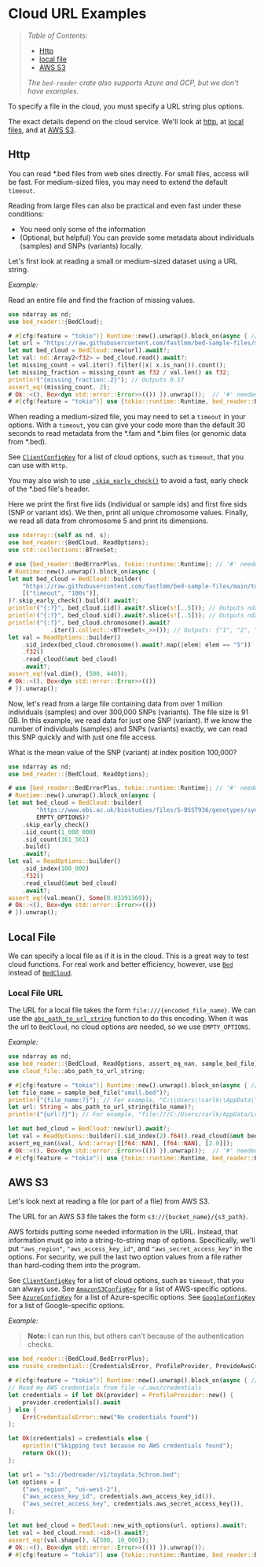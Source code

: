 # Cloud URL Examples

> *Table of Contents*:
>
> * [Http](#http)
> * [local file](#local-file)
> * [AWS S3](#aws-s3)
>
> *The `bed-reader` crate also supports Azure and GCP, but we don't have examples.*

To specify a file in the cloud, you must specify a URL string plus options.

The exact details depend on the cloud service. We'll look at [http](#http), at [local files](#local-file), and at [AWS S3](#aws-s3).

## Http

You can read \*.bed files from web sites directly. For small files, access will be fast.
For medium-sized files, you may need to extend the default `timeout`.

Reading from large files can also be practical and even fast under these conditions:

* You need only some of the information
* (Optional, but helpful) You can provide some metadata about individuals (samples) and SNPs (variants) locally.

Let's first look at reading a small or medium-sized dataset using a URL string.

*Example:*

Read an entire file and find the fraction of missing values.

```rust
use ndarray as nd;
use bed_reader::{BedCloud};

# #[cfg(feature = "tokio")] Runtime::new().unwrap().block_on(async { // '#' needed for doctest
let url = "https://raw.githubusercontent.com/fastlmm/bed-sample-files/main/small.bed";
let mut bed_cloud = BedCloud::new(url).await?;
let val: nd::Array2<f32> = bed_cloud.read().await?;
let missing_count = val.iter().filter(|x| x.is_nan()).count();
let missing_fraction = missing_count as f32 / val.len() as f32;
println!("{missing_fraction:.2}"); // Outputs 0.17
assert_eq!(missing_count, 2);
# Ok::<(), Box<dyn std::error::Error>>(()) }).unwrap()};  // '#' needed for doctest
# #[cfg(feature = "tokio")] use {tokio::runtime::Runtime, bed_reader::BedErrorPlus}; // '#' needed for doctest
```

When reading a medium-sized file, you may need to set a `timeout` in your options.
With a `timeout`, you can give your code more than the default 30 seconds to read
metadata from the \*.fam and \*.bim files (or genomic data from \*.bed).

See [`ClientConfigKey`](https://docs.rs/object_store/latest/object_store/enum.ClientConfigKey.html) for a list of cloud options, such as `timeout`,
that you can use with `Http`.

You may also wish to use [`.skip_early_check()`](../struct.BedCloudBuilder.html#method.skip_early_check)
to avoid a fast, early check of the \*.bed file's header.

Here we print the first five iids (individual or sample ids) and first five sids (SNP or variant ids).
We then, print all unique chromosome values. Finally, we read all data from chromosome 5 and print its dimensions.

```rust
use ndarray::{self as nd, s};
use bed_reader::{BedCloud, ReadOptions};
use std::collections::BTreeSet;

# use {bed_reader::BedErrorPlus, tokio::runtime::Runtime}; // '#' needed for doctest
# Runtime::new().unwrap().block_on(async {
let mut bed_cloud = BedCloud::builder(
    "https://raw.githubusercontent.com/fastlmm/bed-sample-files/main/toydata.5chrom.bed",
    [("timeout", "100s")],
)?.skip_early_check().build().await?;
println!("{:?}", bed_cloud.iid().await?.slice(s![..5])); // Outputs ndarray: ["per0", "per1", "per2", "per3", "per4"]
println!("{:?}", bed_cloud.sid().await?.slice(s![..5])); // Outputs ndarray: ["null_0", "null_1", "null_2", "null_3", "null_4"]
println!("{:?}", bed_cloud.chromosome().await?
            .iter().collect::<BTreeSet<_>>()); // Outputs: {"1", "2", "3", "4", "5"}
let val = ReadOptions::builder()
    .sid_index(bed_cloud.chromosome().await?.map(|elem| elem == "5"))
    .f32()
    .read_cloud(&mut bed_cloud)
    .await?;
assert_eq!(val.dim(), (500, 440));
# Ok::<(), Box<dyn std::error::Error>>(())
# }).unwrap();
```

Now, let's read from a large file containing data from over 1 million individuals (samples) and over 300,000
SNPs (variants). The file size is 91 GB. In this example, we read data for just one SNP (variant). If
we know the number of individuals (samples) and SNPs (variants) exactly, we can read this SNP quickly and with
just one file access.

What is the mean value of the SNP (variant) at index position 100,000?

```rust
use ndarray as nd;
use bed_reader::{BedCloud, ReadOptions};

# use {bed_reader::BedErrorPlus, tokio::runtime::Runtime}; // '#' needed for doctest
# Runtime::new().unwrap().block_on(async {
let mut bed_cloud = BedCloud::builder(
        "https://www.ebi.ac.uk/biostudies/files/S-BSST936/genotypes/synthetic_v1_chr-10.bed",
        EMPTY_OPTIONS)?
    .skip_early_check()
    .iid_count(1_008_000)
    .sid_count(361_561)
    .build()
    .await?;
let val = ReadOptions::builder()
    .sid_index(100_000)
    .f32()
    .read_cloud(&mut bed_cloud)
    .await?;
assert_eq!(val.mean(), Some(0.03391369));
# Ok::<(), Box<dyn std::error::Error>>(())
# }).unwrap();
```

## Local File

We can specify a local file as if it is in the cloud. This is a great way to test cloud functions. For real work and better efficiency,
however, use [`Bed`](../struct.Bed.html) instead of [`BedCloud`](../struct.BedCloud.html).

### Local File URL

The URL for a local file takes the form `file:///{encoded_file_name}`. We can use the [`abs_path_to_url_string`](../fn.abs_path_to_url_string.html)
function to do this encoding. When it was the url to `BedCloud`,  no cloud options are needed, so we use `EMPTY_OPTIONS`.

*Example:*

```rust
use ndarray as nd;
use bed_reader::{BedCloud, ReadOptions, assert_eq_nan, sample_bed_file};
use cloud_file::abs_path_to_url_string;

# #[cfg(feature = "tokio")] Runtime::new().unwrap().block_on(async { // '#' needed for doc test
let file_name = sample_bed_file("small.bed")?;
println!("{file_name:?}"); // For example, "C:\\Users\\carlk\\AppData\\Local\\fastlmm\\bed-reader\\cache\\small.bed"
let url: String = abs_path_to_url_string(file_name)?;
println!("{url:?}"); // For example, "file:///C:/Users/carlk/AppData/Local/bed_reader/bed_reader/Cache/small.bed"

let mut bed_cloud = BedCloud::new(url).await?;
let val = ReadOptions::builder().sid_index(2).f64().read_cloud(&mut bed_cloud).await?;
assert_eq_nan(&val, &nd::array![[f64::NAN], [f64::NAN], [2.0]]);
# Ok::<(), Box<dyn std::error::Error>>(()) }).unwrap()};  // '#' needed for doctest
# #[cfg(feature = "tokio")] use {tokio::runtime::Runtime, bed_reader::BedErrorPlus}; // '#' needed for doctest
```

## AWS S3

Let's look next at reading a file (or part of a file) from AWS S3.

The URL for an AWS S3 file takes the form `s3://{bucket_name}/{s3_path}`.

AWS forbids putting some needed information in the URL. Instead, that information must
go into a string-to-string map of options. Specifically, we'll put `"aws_region"`, `"aws_access_key_id"`, and `"aws_secret_access_key"` in the options.
For security, we pull the last two option values from a file rather than hard-coding them into the program.

See [`ClientConfigKey`](https://docs.rs/object_store/latest/object_store/enum.ClientConfigKey.html) for a list of cloud options, such as `timeout`,
that you can always use.
See [`AmazonS3ConfigKey`](https://docs.rs/object_store/latest/object_store/aws/enum.AmazonS3ConfigKey.html) for a list of AWS-specific options.
See [`AzureConfigKey`](https://docs.rs/object_store/latest/object_store/azure/enum.AzureConfigKey.html) for a list of Azure-specific options.
See [`GoogleConfigKey`](https://docs.rs/object_store/latest/object_store/gcp/enum.GoogleConfigKey.html) for a list of Google-specific options.

*Example:*

> **Note:** I can run this, but others can't because of the authentication checks.

```rust
use bed_reader::{BedCloud,BedErrorPlus};
use rusoto_credential::{CredentialsError, ProfileProvider, ProvideAwsCredentials};

# #[cfg(feature = "tokio")] Runtime::new().unwrap().block_on(async { // '#' needed for doc test
// Read my AWS credentials from file ~/.aws/credentials
let credentials = if let Ok(provider) = ProfileProvider::new() {
    provider.credentials().await
} else {
    Err(CredentialsError::new("No credentials found"))
};

let Ok(credentials) = credentials else {
    eprintln!("Skipping test because no AWS credentials found");
    return Ok(());
};

let url = "s3://bedreader/v1/toydata.5chrom.bed";
let options = [
    ("aws_region", "us-west-2"),
    ("aws_access_key_id", credentials.aws_access_key_id()),
    ("aws_secret_access_key", credentials.aws_secret_access_key()),
];

let mut bed_cloud = BedCloud::new_with_options(url, options).await?;
let val = bed_cloud.read::<i8>().await?;
assert_eq!(val.shape(), &[500, 10_000]);
# Ok::<(), Box<dyn std::error::Error>>(()) }).unwrap()};
# #[cfg(feature = "tokio")] use {tokio::runtime::Runtime, bed_reader::BedErrorPlus};
```
